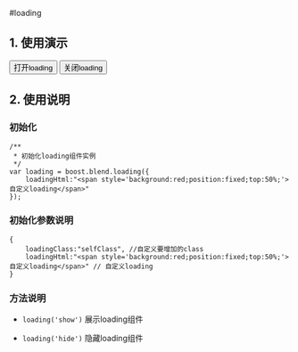 #loading

## 1. 使用演示

<div class="doc-demo">
	<button id="open-loading" class="blend-button blend-button-primary">打开loading</button>
	<button id="close-loading" class="blend-button blend-button-secondary">关闭loading</button>
</div>

<script type="text/javascript">
	;(function(){
		var loading = boost.blend.loading();

		boost("#open-loading").on('click',function(){
			loading.show();
		});

		boost("#close-loading").on('click',function(){
			loading.hide();
		});

	})();
</script>

## 2. 使用说明

### 初始化
	
	/**
	 * 初始化loading组件实例
	 */
	var loading = boost.blend.loading({
		loadingHtml:"<span style='background:red;position:fixed;top:50%;'>自定义loading</span>"
	});

### 初始化参数说明

	{
		loadingClass:"selfClass", //自定义要增加的class
		loadingHtml:"<span style='background:red;position:fixed;top:50%;'>自定义loading</span>" // 自定义loading
	} 

### 方法说明

-	`loading('show')` 展示loading组件

-	`loading('hide')` 隐藏loading组件
	

